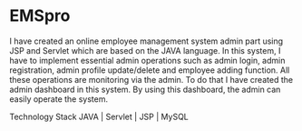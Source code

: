 # EMSpro

I have created an online employee management system admin part using JSP and Servlet which are based on the JAVA language. 
In this system, I have to implement essential admin operations such as admin login, admin registration, admin profile update/delete and employee adding function. 
All these operations are monitoring via the admin. To do that I have created the admin dashboard in this system.
By using this dashboard, the admin can easily operate the system.

Technology Stack
JAVA | Servlet | JSP | MySQL
